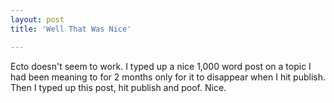 ```yaml
---
layout: post
title: 'Well That Was Nice'

---
```


Ecto doesn't seem to work. I typed up a nice 1,000 word post on a topic I had been meaning to for 2 months only for it to disappear when I hit publish. Then I typed up this post, hit publish and poof. Nice.
